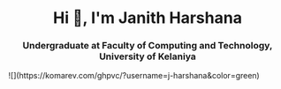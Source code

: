 <h1 align="center">Hi 👋, I'm Janith Harshana</h1>
<h3 align="center">Undergraduate at Faculty of Computing and Technology, University of Kelaniya</h3>

<p align="left"> ![](https://komarev.com/ghpvc/?username=j-harshana&color=green) </p>
